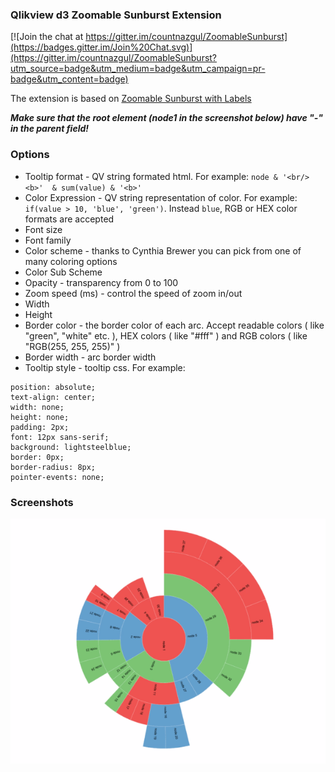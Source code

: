 ### Qlikview d3 Zoomable Sunburst Extension

[![Join the chat at https://gitter.im/countnazgul/ZoomableSunburst](https://badges.gitter.im/Join%20Chat.svg)](https://gitter.im/countnazgul/ZoomableSunburst?utm_source=badge&utm_medium=badge&utm_campaign=pr-badge&utm_content=badge)

The extension is based on [Zoomable Sunburst with Labels](http://bl.ocks.org/metmajer/5480307)

***Make sure that the root element (node1 in the screenshot below) have "-" in the parent field!***

### Options
* Tooltip format - QV string formated html. For example: `node & '<br/> <b>'  & sum(value) & '<b>'`
* Color Expression - QV string representation of color. For example: `if(value > 10, 'blue', 'green')`. Instead `blue`, RGB or HEX color formats are accepted
* Font size
* Font family
* Color scheme - thanks to Cynthia Brewer you can pick from one of many coloring options
* Color Sub Scheme
* Opacity - transparency from 0 to 100
* Zoom speed (ms) - control the speed of zoom in/out
* Width
* Height
* Border color - the border color of each arc. Accept readable colors ( like "green", "white" etc. ), HEX colors ( like "#fff" ) and RGB colors ( like "RGB(255, 255, 255)" )
* Border width - arc border width
* Tooltip style - tooltip css. For example:

```
position: absolute;
text-align: center;
width: none;
height: none;
padding: 2px;
font: 12px sans-serif;
background: lightsteelblue;
border: 0px;
border-radius: 8px;
pointer-events: none;
```  


### Screenshots
![Example](https://raw.githubusercontent.com/countnazgul/ZoomableSunburst/master/Screenshots/Qlikview_Zoomable_Sunburst.gif)
